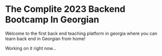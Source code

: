 # The Complite 2023 Backend Bootcamp In Georgian

Welcome to the first back end teaching platform in georgia where you can learn back end in Georgian from home!

Working on it right now...

